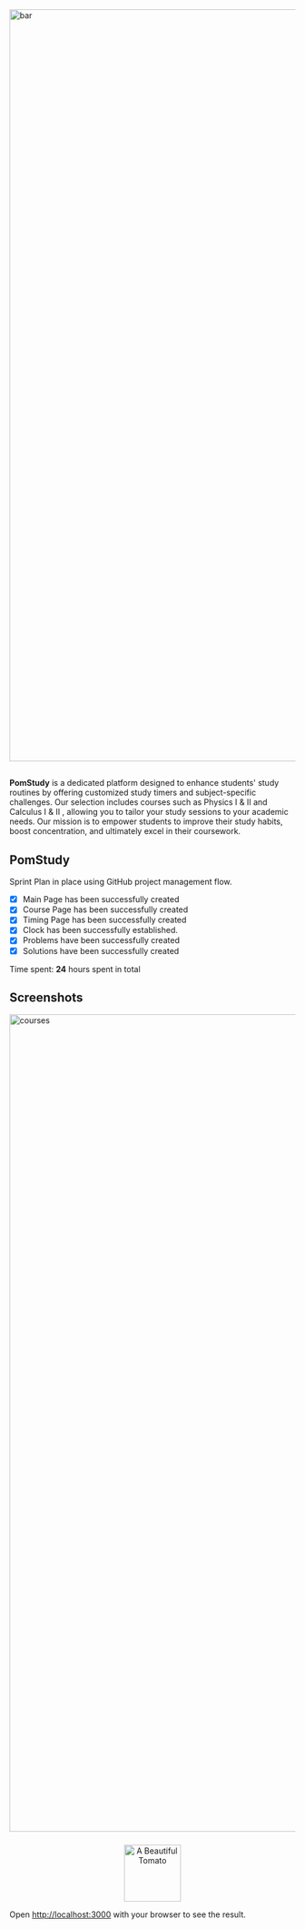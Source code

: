 
<img width="1323" alt="bar" src="https://github.com/LeonardoLujan/PomStudy/assets/95549729/373373e8-5b9a-47fb-9670-d80baa884899">


## 
**PomStudy** is a dedicated platform designed to enhance students' study routines by offering customized study timers and subject-specific challenges. Our selection includes courses such as Physics I & II and Calculus I & II , allowing you to tailor your study sessions to your academic needs. 
Our mission is to empower students to improve their study habits, boost concentration, and ultimately excel in their coursework.


## PomStudy

Sprint Plan in place using GitHub project management flow.

- [X] Main Page has been successfully created
- [X] Course Page has been successfully created
- [X] Timing Page has been successfully created
- [X] Clock has been successfully established.
- [X] Problems have been successfully created
- [X] Solutions have been successfully created

Time spent: **24** hours spent in total
 


## Screenshots
 <img width="1438" alt="courses" src="https://github.com/LeonardoLujan/PomStudy/assets/95549729/34d79152-89fe-415c-a82e-f664c2aa3de2"><br>








###

<div style="text-align: center;">
 <img width="100" alt="A Beautiful Tomato" src="https://github.com/PomStudy/PomStudy/assets/95549729/2452dc0e-d41c-4b98-bab8-415575c5fb2e"><br>
</div>
 









Open [http://localhost:3000](http://localhost:3000) with your browser to see the result.


